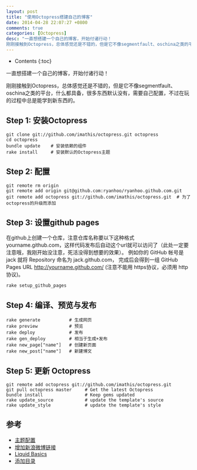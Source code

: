 ```yaml
---
layout: post
title: "使用Octopress搭建自己的博客"
date: 2014-04-28 22:07:27 +0800
comments: true
categories: [Octopress]
desc: "一直想搭建一个自己的博客，开始付诸行动！
刚刚接触到Octopress，总体感觉还是不错的，但是它不像segmentfault、oschina之类的平台，什么都具备，很多东西默认没有，需要自己配置，不过在玩的过程中总是能学到新东西的。"
---
```


* Contents
{:toc}

一直想搭建一个自己的博客，开始付诸行动！

刚刚接触到Octopress，总体感觉还是不错的，但是它不像segmentfault、oschina之类的平台，什么都具备，很多东西默认没有，需要自己配置，不过在玩的过程中总是能学到新东西的。

## Step 1: 安装Octopress

```
git clone git://github.com/imathis/octopress.git octopress
cd octopress
bundle update    # 安装依赖的组件
rake install     # 安装默认的Octopress主题
```

## Step 2: 配置

```
git remote rm origin
git remote add origin git@github.com:ryanhoo/ryanhoo.github.com.git
git remote add octopress git://github.com/imathis/octopress.git  # 为了octopress的升级而添加
```

## Step 3: 设置github pages

在github上创建一个仓库，注意仓库名称要以下这种格式yourname.github.com，这样代码发布后自动这个url就可以访问了（此处一定要注意哦，我刚开始没注意，死活没得到想要的效果）。 例如你的 GitHub 帐号是 jack 就将 Repository 命名为 jack.github.com， 完成后会得到一组 GitHub Pages URL http://yourname.github.com/ (注意不能用 https协议，必须用 http协议)。

```
rake setup_github_pages
```

## Step 4: 编译、预览与发布

```
rake generate  			# 生成网页
rake preview   			# 预览
rake deploy    			# 发布
rake gen_deploy 		# 相当于生成+发布
rake new_page["name"] 	# 创建新页面
rake new_post["name"]	# 新建博文
```

## Step 5: 更新 Octopress

```
git remote add octopress git://github.com/imathis/octopress.git
git pull octopress master     # Get the latest Octopress
bundle install                # Keep gems updated
rake update_source            # update the template's source
rake update_style             # update the template's style
```

## 参考

- [主题配置][1]
- [增加新浪微博链接][2]
- [Liquid Basics][3]
- [添加目录][4]

[1]: https://github.com/shashankmehta/greyshade
[2]: http://imallen.com/blog/2013/05/12/add-support-for-weibo-and-dribbble-to-greyshade.html
[3]: http://docs.shopify.com/themes/liquid-basics
[4]: http://khaos.github.io/blog/2012/12/05/generating-toc-in-octopress/